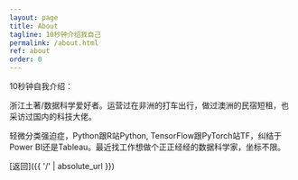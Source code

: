 ```yaml
---
layout: page
title: About
tagline: 10秒钟介绍我自己
permalink: /about.html
ref: about
order: 0
---
```


10秒钟自我介绍：

浙江土著/数据科学爱好者。运营过在非洲的打车出行，做过澳洲的民宿短租，也采访过国内的科技大佬。

轻微分类强迫症，Python跟R站Python, TensorFlow跟PyTorch站TF，纠结于Power BI还是Tableau。最近找工作想做个正正经经的数据科学家，坐标不限。


[返回]({{ '/' | absolute_url }})

